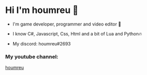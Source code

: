 # Hi I'm houmreu 👋

- I'm game developer, programmer and video editor 💙

- I know C#, Javascript, Css, Html and a bit of Lua and Python🔥

- My discord: houmreu#2693

### My youtube channel:
  [houmreu][youtube]


[youtube]: https://www.youtube.com/c/JÁHOUMR
